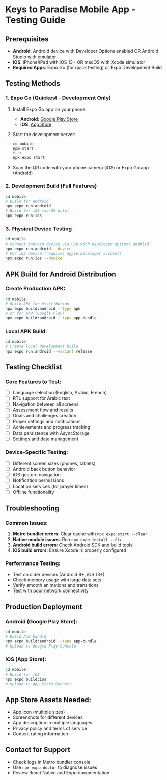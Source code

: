 # Keys to Paradise Mobile App - Testing Guide

## Prerequisites
- **Android**: Android device with Developer Options enabled OR Android Studio with emulator
- **iOS**: iPhone/iPad with iOS 13+ OR macOS with Xcode simulator
- **Required Apps**: Expo Go (for quick testing) or Expo Development Build

## Testing Methods

### 1. Expo Go (Quickest - Development Only)
1. Install Expo Go app on your phone:
   - **Android**: [Google Play Store](https://play.google.com/store/apps/details?id=host.exp.exponent)
   - **iOS**: [App Store](https://apps.apple.com/app/expo-go/id982107779)

2. Start the development server:
   ```bash
   cd mobile
   npm start
   # or
   npx expo start
   ```

3. Scan the QR code with your phone camera (iOS) or Expo Go app (Android)

### 2. Development Build (Full Features)
```bash
cd mobile
# Build for Android
npx expo run:android
# Build for iOS (macOS only)
npx expo run:ios
```

### 3. Physical Device Testing
```bash
cd mobile
# Connect Android device via USB with Developer Options enabled
npx expo run:android --device
# For iOS device (requires Apple Developer account)
npx expo run:ios --device
```

## APK Build for Android Distribution

### Create Production APK:
```bash
cd mobile
# Build APK for distribution
npx expo build:android --type apk
# or for AAB (Google Play)
npx expo build:android --type app-bundle
```

### Local APK Build:
```bash
cd mobile
# Create local development build
npx expo run:android --variant release
```

## Testing Checklist

### Core Features to Test:
- [ ] Language selection (English, Arabic, French)
- [ ] RTL support for Arabic text
- [ ] Navigation between all screens
- [ ] Assessment flow and results
- [ ] Goals and challenges creation
- [ ] Prayer settings and notifications
- [ ] Achievements and progress tracking
- [ ] Data persistence with AsyncStorage
- [ ] Settings and data management

### Device-Specific Testing:
- [ ] Different screen sizes (phones, tablets)
- [ ] Android back button behavior
- [ ] iOS gesture navigation
- [ ] Notification permissions
- [ ] Location services (for prayer times)
- [ ] Offline functionality

## Troubleshooting

### Common Issues:
1. **Metro bundler errors**: Clear cache with `npx expo start --clear`
2. **Native module issues**: Run `npx expo install --fix`
3. **Android build errors**: Check Android SDK and build tools
4. **iOS build errors**: Ensure Xcode is properly configured

### Performance Testing:
- Test on older devices (Android 8+, iOS 13+)
- Check memory usage with large data sets
- Verify smooth animations and transitions
- Test with poor network connectivity

## Production Deployment

### Android (Google Play Store):
```bash
cd mobile
# Build AAB bundle
npx expo build:android --type app-bundle
# Upload to Google Play Console
```

### iOS (App Store):
```bash
cd mobile
# Build for iOS
npx expo build:ios
# Upload to App Store Connect
```

## App Store Assets Needed:
- App icon (multiple sizes)
- Screenshots for different devices
- App description in multiple languages
- Privacy policy and terms of service
- Content rating information

## Contact for Support
- Check logs in Metro bundler console
- Use `npx expo doctor` to diagnose issues
- Review React Native and Expo documentation
